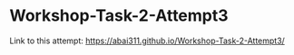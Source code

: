 # Workshop-Task-2-Attempt3
Link to this attempt: https://abai311.github.io/Workshop-Task-2-Attempt3/
